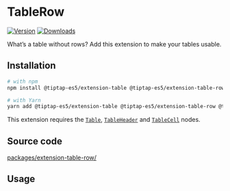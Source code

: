 # TableRow

[![Version](https://img.shields.io/npm/v/@tiptap-es5/extension-table-row.svg?label=version)](https://www.npmjs.com/package/@tiptap-es5/extension-table-row)
[![Downloads](https://img.shields.io/npm/dm/@tiptap-es5/extension-table-row.svg)](https://npmcharts.com/compare/@tiptap-es5/extension-table-row?minimal=true)

What’s a table without rows? Add this extension to make your tables usable.

## Installation

```bash
# with npm
npm install @tiptap-es5/extension-table @tiptap-es5/extension-table-row @tiptap-es5/extension-table-header @tiptap-es5/extension-table-cell

# with Yarn
yarn add @tiptap-es5/extension-table @tiptap-es5/extension-table-row @tiptap-es5/extension-table-header @tiptap-es5/extension-table-cell
```

This extension requires the [`Table`](/api/nodes/table), [`TableHeader`](/api/nodes/table-header) and [`TableCell`](/api/nodes/table-cell) nodes.

## Source code

[packages/extension-table-row/](https://github.com/ueberdosis/tiptap/blob/main/packages/extension-table-row/)

## Usage

<demo name="Nodes/Table" />
